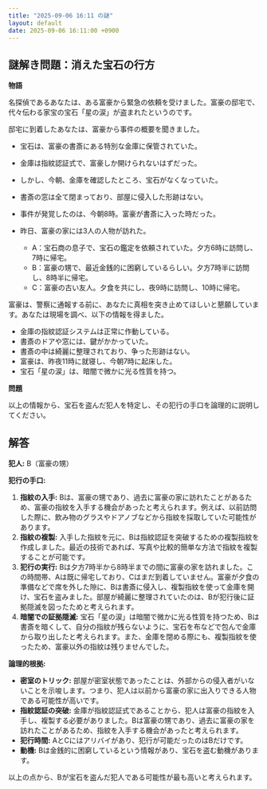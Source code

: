```yaml
---
title: "2025-09-06 16:11 の謎"
layout: default
date: 2025-09-06 16:11:00 +0900
---
```

## 謎解き問題：消えた宝石の行方

**物語**

名探偵であるあなたは、ある富豪から緊急の依頼を受けました。富豪の邸宅で、代々伝わる家宝の宝石「星の涙」が盗まれたというのです。

邸宅に到着したあなたは、富豪から事件の概要を聞きました。

*   宝石は、富豪の書斎にある特別な金庫に保管されていた。
*   金庫は指紋認証式で、富豪しか開けられないはずだった。
*   しかし、今朝、金庫を確認したところ、宝石がなくなっていた。
*   書斎の窓は全て閉まっており、部屋に侵入した形跡はない。
*   事件が発覚したのは、今朝8時。富豪が書斎に入った時だった。
*   昨日、富豪の家には3人の人物が訪れた。

    *   A：宝石商の息子で、宝石の鑑定を依頼されていた。夕方6時に訪問し、7時に帰宅。
    *   B：富豪の甥で、最近金銭的に困窮しているらしい。夕方7時半に訪問し、8時半に帰宅。
    *   C：富豪の古い友人。夕食を共にし、夜9時に訪問し、10時に帰宅。

富豪は、警察に通報する前に、あなたに真相を突き止めてほしいと懇願しています。あなたは現場を調べ、以下の情報を得ました。

*   金庫の指紋認証システムは正常に作動している。
*   書斎のドアや窓には、鍵がかかっていた。
*   書斎の中は綺麗に整理されており、争った形跡はない。
*   富豪は、昨夜11時に就寝し、今朝7時に起床した。
*   宝石「星の涙」は、暗闇で微かに光る性質を持つ。

**問題**

以上の情報から、宝石を盗んだ犯人を特定し、その犯行の手口を論理的に説明してください。

## 解答

**犯人:** B（富豪の甥）

**犯行の手口:**

1.  **指紋の入手:** Bは、富豪の甥であり、過去に富豪の家に訪れたことがあるため、富豪の指紋を入手する機会があったと考えられます。例えば、以前訪問した際に、飲み物のグラスやドアノブなどから指紋を採取していた可能性があります。
2.  **指紋の複製:** 入手した指紋を元に、Bは指紋認証を突破するための複製指紋を作成しました。最近の技術であれば、写真や比較的簡単な方法で指紋を複製することが可能です。
3.  **犯行の実行:** Bは夕方7時半から8時半までの間に富豪の家を訪れました。この時間帯、Aは既に帰宅しており、Cはまだ到着していません。富豪が夕食の準備などで席を外した隙に、Bは書斎に侵入し、複製指紋を使って金庫を開け、宝石を盗みました。部屋が綺麗に整理されていたのは、Bが犯行後に証拠隠滅を図ったためと考えられます。
4.  **暗闇での証拠隠滅:** 宝石「星の涙」は暗闇で微かに光る性質を持つため、Bは書斎を暗くして、自分の指紋が残らないように、宝石を布などで包んで金庫から取り出したと考えられます。また、金庫を閉める際にも、複製指紋を使ったため、富豪以外の指紋は残りませんでした。

**論理的根拠:**

*   **密室のトリック:** 部屋が密室状態であったことは、外部からの侵入者がいないことを示唆します。つまり、犯人は以前から富豪の家に出入りできる人物である可能性が高いです。
*   **指紋認証の突破:** 金庫が指紋認証式であることから、犯人は富豪の指紋を入手し、複製する必要がありました。Bは富豪の甥であり、過去に富豪の家を訪れたことがあるため、指紋を入手する機会があったと考えられます。
*   **犯行時間:** AとCにはアリバイがあり、犯行が可能だったのはBだけです。
*   **動機:** Bは金銭的に困窮しているという情報があり、宝石を盗む動機があります。

以上の点から、Bが宝石を盗んだ犯人である可能性が最も高いと考えられます。
